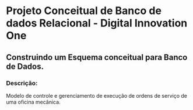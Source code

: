 # Projeto Conceitual de Banco de dados Relacional - Digital Innovation One
 ## Construindo um Esquema conceitual para Banco de Dados.
 
 ### **Descrição**:
 Modelo de controle e gerenciamento de execução de ordens de serviço de uma oficina mecânica.

